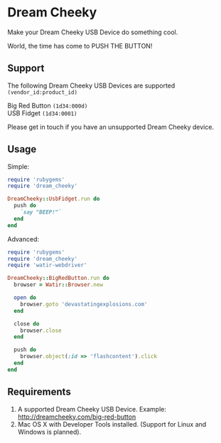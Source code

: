 # Dream Cheeky

Make your Dream Cheeky USB Device do something cool.

World, the time has come to PUSH THE BUTTON!

## Support
The following Dream Cheeky USB Devices are supported `(vendor_id:product_id)`

Big Red Button ``(1d34:000d)``  
USB Fidget ``(1d34:0001)``  

Please get in touch if you have an unsupported Dream Cheeky device.

## Usage

Simple:

```ruby
require 'rubygems'
require 'dream_cheeky'

DreamCheeky::UsbFidget.run do
  push do
    `say "BEEP!"`
  end
end
```

Advanced:

```ruby
require 'rubygems'
require 'dream_cheeky'
require 'watir-webdriver'

DreamCheeky::BigRedButton.run do
  browser = Watir::Browser.new

  open do
    browser.goto 'devastatingexplosions.com'
  end

  close do
    browser.close
  end

  push do
    browser.object(:id => 'flashcontent').click
  end
end
```

## Requirements

1. A supported Dream Cheeky USB Device. Example: http://dreamcheeky.com/big-red-button
2. Mac OS X with Developer Tools installed. (Support for Linux and Windows is planned).
